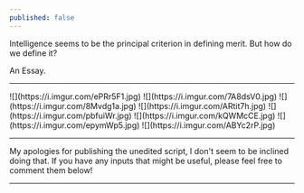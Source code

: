 ```yaml
---
published: false
---
```

Intelligence seems to be the principal criterion in defining merit. But how do we define it? 

An Essay.

<hr>
![](https://i.imgur.com/ePRr5F1.jpg)
![](https://i.imgur.com/7A8dsV0.jpg)
![](https://i.imgur.com/8Mvdg1a.jpg)
![](https://i.imgur.com/ARtit7h.jpg)
![](https://i.imgur.com/pbfuiWr.jpg)
![](https://i.imgur.com/kQWMcCE.jpg)
![](https://i.imgur.com/epymWp5.jpg)
![](https://i.imgur.com/ABYc2rP.jpg)
<hr>

My apologies for publishing the unedited script, I don't seem to be inclined doing that. If you have any inputs that might be useful, please feel free to comment them below!

<hr>
